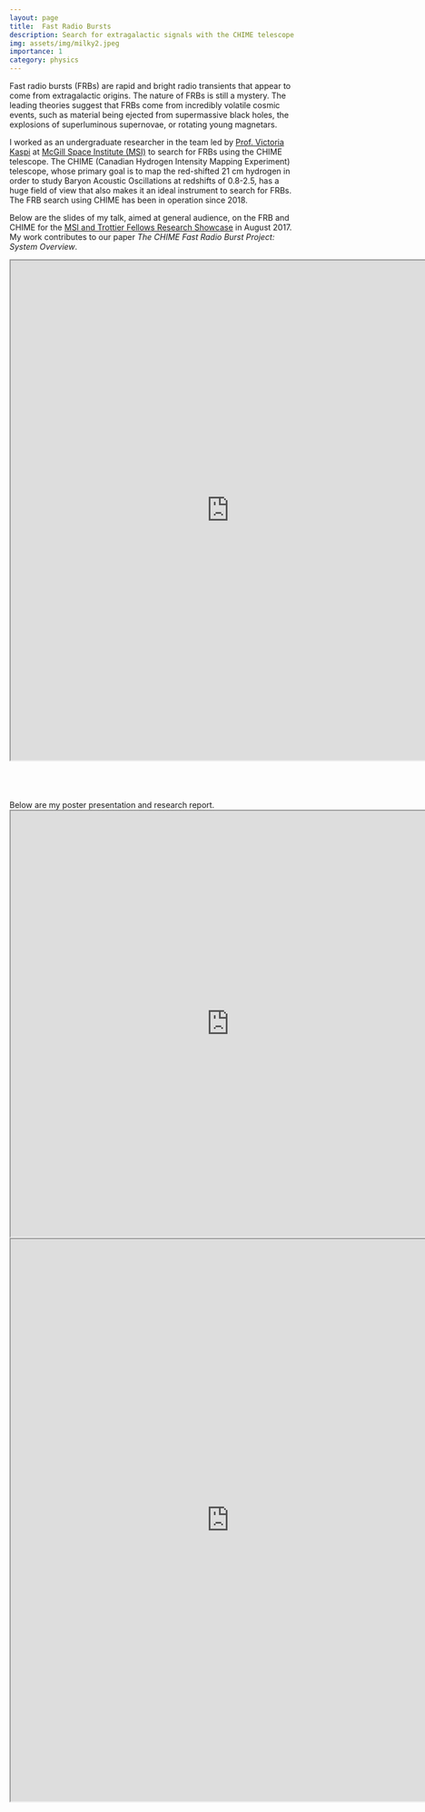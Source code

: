 ```yaml
---
layout: page
title:  Fast Radio Bursts
description: Search for extragalactic signals with the CHIME telescope
img: assets/img/milky2.jpeg
importance: 1
category: physics
---
```


Fast radio bursts (FRBs) are rapid and bright radio transients that appear to come from extragalactic origins. The nature of FRBs is still a mystery. The leading theories suggest that FRBs come from incredibly volatile cosmic events, such as material being ejected from supermassive black holes, the explosions of superluminous supernovae, or rotating young magnetars.

I worked as an undergraduate researcher in the team led by <a href="https://www.physics.mcgill.ca/~vkaspi/">Prof. Victoria Kaspi</a> at <a href="https://msi.mcgill.ca/">McGill Space Institute (MSI)</a> to search for FRBs using the CHIME telescope. The CHIME (Canadian Hydrogen Intensity Mapping Experiment) telescope, whose primary goal is to map the red-shifted 21 cm hydrogen in order to study Baryon Acoustic Oscillations at redshifts of 0.8-2.5, has a huge field of view that also makes it an ideal instrument to search
for FRBs. The FRB search using CHIME has been in operation since 2018.

Below are the slides of my talk, aimed at general audience, on the FRB and CHIME for the <a href="https://msi.mcgill.ca/index.php?mact=LISESeminars,cntnt01,detail,0&cntnt01item=msi-and-trottier-fellows-research-showcase&cntnt01returnid=61">MSI and Trottier Fellows Research Showcase</a> in August 2017. My work contributes to our paper *The CHIME Fast Radio Burst Project: System Overview*.

<iframe src="https://drive.google.com/file/d/1VbUdTCKCbIOoMJA2oU0kqhYx4siZzHJG/preview" width="770" height="880" allow="autoplay"></iframe>
<br>
<br>
<br>
<br>
<br>
Below are my poster presentation and research report.
<iframe src="https://drive.google.com/file/d/11x9Hg3D7xLCSAuVjiHH9nyJQzt2FH6yC/preview" width="770" height="750" allow="autoplay"></iframe>
<iframe src="https://drive.google.com/file/d/1v2z-tE1cPWruCcda4GEv5zX6XirsjKNb/preview" width="770" height="990" allow="autoplay"></iframe>

